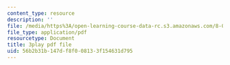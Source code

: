 ```yaml
---
content_type: resource
description: ''
file: /media/https%3A/open-learning-course-data-rc.s3.amazonaws.com/8-04-quantum-physics-i-spring-2016/56b2b31b147df8f008133f154631d795_w49WAat6ymk.pdf
file_type: application/pdf
resourcetype: Document
title: 3play pdf file
uid: 56b2b31b-147d-f8f0-0813-3f154631d795
---
```

